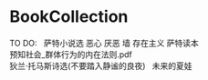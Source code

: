 # BookCollection

TO DO:  
萨特小说选 恶心 厌恶 墙 存在主义 萨特读本  
预知社会_群体行为的内在法则.pdf  
狄兰·托马斯诗选(不要踏入静谧的良夜)  
未来的夏娃
